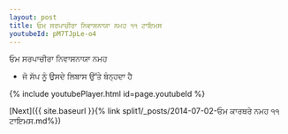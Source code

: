 ```yaml
---
layout: post
title: ਓਮ ਸਰਪਾਚੀਰਾ ਨਿਵਾਸਨਾਯਾ ਨਮਹ ੧੧ ਟਾਇਮਸ
youtubeId: pM7TJpLe-o4
---
```

 
 
 ਓਮ ਸਰਪਾਚੀਰਾ ਨਿਵਾਸਨਾਯਾ ਨਮਹ  
 
 -  ਜੋ ਸੱਪ ਨੂੰ ਉਸਦੇ ਲਿਬਾਸ ਉੱਤੇ ਬੰਨ੍ਹਦਾ ਹੈ 
 
  
 
  
 
 
 
 
 
 


{% include youtubePlayer.html id=page.youtubeId %}
 
[Next]({{ site.baseurl }}{% link  split1/_posts/2014-07-02-ਓਮ ਕਾਰਥਰੇ ਨਮਹ ੧੧ ਟਾਇਮਸ.md%})
 
